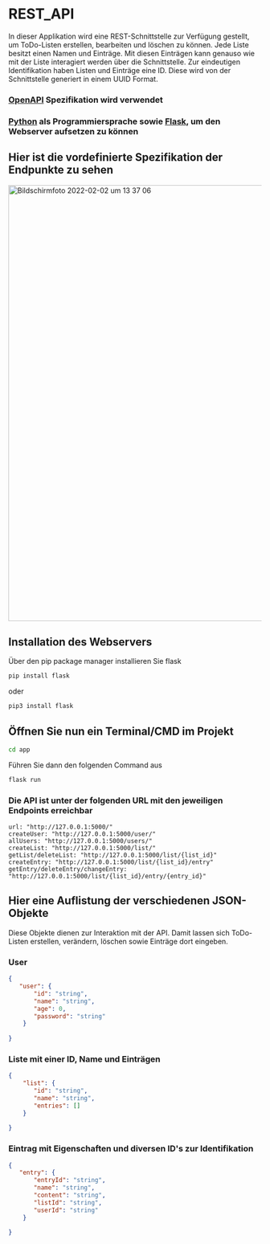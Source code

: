 # REST_API
In dieser Applikation wird eine REST-Schnittstelle zur Verfügung gestellt, um ToDo-Listen erstellen, bearbeiten und löschen zu können. Jede Liste besitzt einen Namen und Einträge. Mit diesen Einträgen kann genauso wie mit der Liste interagiert werden über die Schnittstelle. Zur eindeutigen Identifikation haben Listen und Einträge eine ID. Diese wird von der Schnittstelle generiert in einem UUID Format.
### [OpenAPI](https://swagger.io/specification/) Spezifikation wird verwendet

### [Python](https://www.python.org/) als Programmiersprache sowie [Flask](https://flask.palletsprojects.com/en/2.0.x/), um den Webserver aufsetzen zu können

## Hier ist die vordefinierte Spezifikation der Endpunkte zu sehen

<img width="868" alt="Bildschirmfoto 2022-02-02 um 13 37 06" src="https://user-images.githubusercontent.com/98464801/152155262-4bfd273e-df3c-4843-9152-cb15f16cffc4.png">


## Installation des Webservers
Über den pip package manager installieren Sie flask
```bash
pip install flask
````
oder
```bash
pip3 install flask
````
## Öffnen Sie nun ein Terminal/CMD im Projekt
```bash
cd app
````
Führen Sie dann den folgenden Command aus
```bash
flask run
````
### Die API ist unter der folgenden URL mit den jeweiligen Endpoints erreichbar
```https
url: "http://127.0.0.1:5000/"
createUser: "http://127.0.0.1:5000/user/"
allUsers: "http://127.0.0.1:5000/users/"
createList: "http://127.0.0.1:5000/list/"
getList/deleteList: "http://127.0.0.1:5000/list/{list_id}"
createEntry: "http://127.0.0.1:5000/list/{list_id}/entry"
getEntry/deleteEntry/changeEntry: "http://127.0.0.1:5000/list/{list_id}/entry/{entry_id}"
````

## Hier eine Auflistung der verschiedenen JSON-Objekte
Diese Objekte dienen zur Interaktion mit der API. Damit lassen sich ToDo-Listen erstellen, verändern, löschen sowie Einträge dort eingeben.
### User
```json
{
   "user": {
       "id": "string",
       "name": "string",
       "age": 0,
       "password": "string"
    }
    
}
````
### Liste mit einer ID, Name und Einträgen
```json
{
    "list": {
       "id": "string",
       "name": "string",
       "entries": []
    }
    
}
````
### Eintrag mit Eigenschaften und diversen ID's zur Identifikation
```json
{
   "entry": {
       "entryId": "string",
       "name": "string",
       "content": "string",
       "listId": "string",
       "userId": "string"
    }
    
}
````

